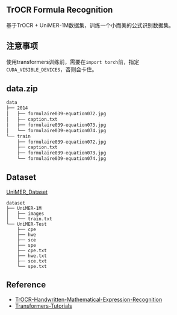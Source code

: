 ## TrOCR Formula Recognition

基于TrOCR + UniMER-1M数据集，训练一个小而美的公式识别数据集。

## 注意事项

使用transformers训练前，需要在`import torch`前，指定`CUDA_VISIBLE_DEVICES`，否则会卡住。

## data.zip

```bash
data
├── 2014
│   ├── formulaire039-equation072.jpg
│   ├── caption.txt
│   ├── formulaire039-equation073.jpg
│   └── formulaire039-equation074.jpg
└── train
    ├── formulaire039-equation072.jpg
    ├── caption.txt
    ├── formulaire039-equation073.jpg
    └── formulaire039-equation074.jpg
```

## Dataset

[UniMER_Dataset](https://huggingface.co/datasets/wanderkid/UniMER_Dataset)

```text
dataset
├── UniMER-1M
│   ├── images
│   └── train.txt
└── UniMER-Test
    ├── cpe
    ├── hwe
    ├── sce
    ├── spe
    ├── cpe.txt
    ├── hwe.txt
    ├── sce.txt
    └── spe.txt
```

## Reference

- [TrOCR-Handwritten-Mathematical-Expression-Recognition](https://github.com/win5923/TrOCR-Handwritten-Mathematical-Expression-Recognition.git)
- [Transformers-Tutorials](https://github.com/NielsRogge/Transformers-Tutorials/blob/master/TrOCR/Fine_tune_TrOCR_on_IAM_Handwriting_Database_using_Seq2SeqTrainer.ipynb)
